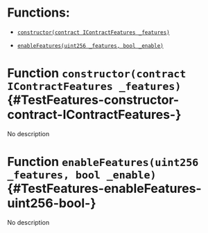 # Functions:

- [`constructor(contract IContractFeatures _features)`](#TestFeatures-constructor-contract-IContractFeatures-)

- [`enableFeatures(uint256 _features, bool _enable)`](#TestFeatures-enableFeatures-uint256-bool-)

# Function `constructor(contract IContractFeatures _features)` {#TestFeatures-constructor-contract-IContractFeatures-}

No description

# Function `enableFeatures(uint256 _features, bool _enable)` {#TestFeatures-enableFeatures-uint256-bool-}

No description
